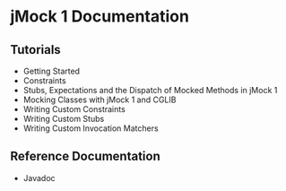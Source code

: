 # jMock 1 Documentation

## Tutorials

* Getting Started
* Constraints
* Stubs, Expectations and the Dispatch of Mocked Methods in jMock 1
* Mocking Classes with jMock 1 and CGLIB
* Writing Custom Constraints
* Writing Custom Stubs
* Writing Custom Invocation Matchers

## Reference Documentation

* Javadoc